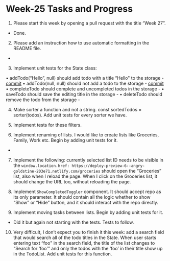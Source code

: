 # Week-25 Tasks and Progress

1. Please start this week by opening a pull request with the title “Week 27”. 

- Done.

2. Please add an instruction how to use automatic formatting in the README file.

- 

3. Implement unit tests for the State class:

  • addTodo(“Hello”, null) should add todo with a title “Hello" to the storage
    - [commit](https://github.com/rdzcn/mk-todo/commit/46f553b5564af036f181c3663db97a82b40e005a) 
  • addTodo(null, null) should not add a todo to the storage
    - [commit](https://github.com/rdzcn/mk-todo/commit/46f553b5564af036f181c3663db97a82b40e005a)
  • completeTodo should complete and uncompleted todos in the storage
    -
  • saveTodo should save the editing title in the storage
    -
  • deleteTodo should remove the todo from the storage
    -

4. Make sorter a function and not a string. const sortedTodos = sorter(todos). Add unit tests for every sorter we have.


5. Implement tests for these filters.



6. Implement renaming of lists. I would like to create lists like Groceries, Family, Work etc. Begin by adding unit tests for it.

 - 

7. Implement the following: currently selected list ID needs to be visible in the `window.location.href: https://deploy-preview-6--angry-goldstine-203e71.netlify.com/groceries` should open the “Groceries” list, also when I reload the page. When I click on the Groceries list, it should change the URL too, without reloading the page.



8. Implement `ShowCompletedToggler` component. It should accept repo as its only parameter. It should contain all the logic whether to show “Show” or “Hide” button, and it should interact with the repo directly.


9. Implement moving tasks between lists. Begin by adding unit tests for it.

  - Did it but again not starting with the tests. Tests to follow. 

10. Very difficult, I don’t expect you to finish it this week: add a search field that would search all of the todo titles in the State. When user starts entering text “foo" in the search field, the title of the list changes to “Search for ‘foo'” and only the todos with the ‘foo’ in their title show up in the TodoList. Add unit tests for this function.

